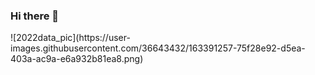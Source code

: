 ### Hi there 👋

<!--
**PatrickDorante/patrickdorante** is a ✨ _special_ ✨ repository because its `README.md` (this file) appears on your GitHub profile.

Here are some ideas to get you started:

- 🔭 I’m currently working on ...
- 🌱 I’m currently learning ...
- 👯 I’m looking to collaborate on ...
- 🤔 I’m looking for help with ...
- 💬 Ask me about ...
- 📫 How to reach me: ...
- 😄 Pronouns: ...
- ⚡ Fun fact: ...
-->![2022data_pic](https://user-images.githubusercontent.com/36643432/163391257-75f28e92-d5ea-403a-ac9a-e6a932b81ea8.png)
